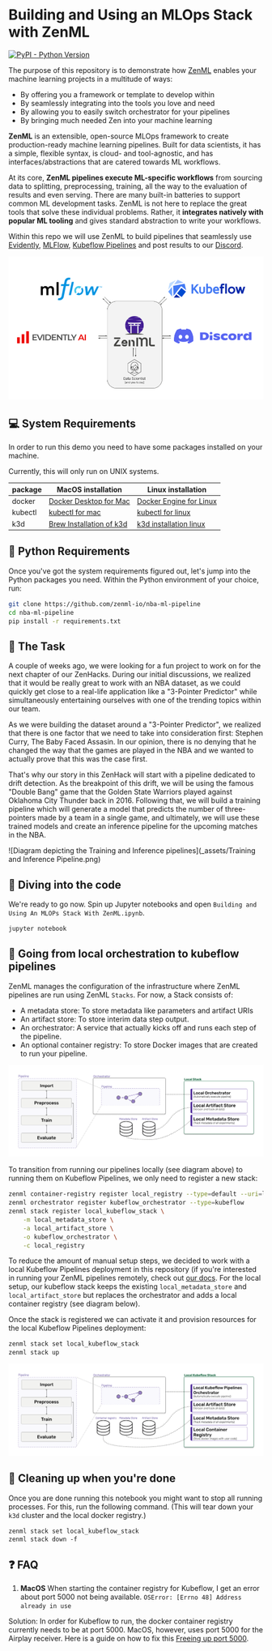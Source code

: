 # Building and Using an MLOps Stack with ZenML
[![PyPI - Python Version](https://img.shields.io/pypi/pyversions/zenml)](https://pypi.org/project/zenml/)

The purpose of this repository is to demonstrate how [ZenML](https://github.com/zenml-io/zenml) enables your machine 
learning projects in a multitude of ways:

* By offering you a framework or template to develop within
* By seamlessly integrating into the tools you love and need
* By allowing you to easily switch orchestrator for your pipelines
* By bringing much needed Zen into your machine learning

**ZenML** is an extensible, open-source MLOps framework to create production-ready machine learning pipelines. Built for
data scientists, it has a simple, flexible syntax, is cloud- and tool-agnostic, and has interfaces/abstractions that 
are catered towards ML workflows.

At its core, **ZenML pipelines execute ML-specific workflows** from sourcing data to splitting, preprocessing, training,
all the way to the evaluation of results and even serving. There are many built-in batteries to support common ML 
development tasks. ZenML is not here to replace the great tools that solve these individual problems. Rather, it 
**integrates natively with popular ML tooling** and gives standard abstraction to write your workflows.
 
Within this repo we will use ZenML to build pipelines that seamlessly use [Evidently](https://evidentlyai.com/),
[MLFlow](https://mlflow.org/), [Kubeflow Pipelines](https://www.kubeflow.org/) and post
results to our [Discord](https://discord.com/).

![](_assets/evidently+mlflow+discord+kubeflow.png)

## :computer: System Requirements

In order to run this demo you need to have some packages installed on your machine.

Currently, this will only run on UNIX systems.

| package  | MacOS installation                                                               | Linux installation                                                                 |
|----------|----------------------------------------------------------------------------------|------------------------------------------------------------------------------------|
| docker   | [Docker Desktop for Mac](https://docs.docker.com/desktop/mac/install/)           | [Docker Engine for Linux ](https://docs.docker.com/engine/install/ubuntu/)         |
| kubectl  | [kubectl for mac](https://kubernetes.io/docs/tasks/tools/install-kubectl-macos/) | [kubectl for linux](https://kubernetes.io/docs/tasks/tools/install-kubectl-linux/) |
| k3d      | [Brew Installation of k3d](https://formulae.brew.sh/formula/k3d)                 | [k3d installation linux](https://k3d.io/v5.2.2/)                                   |


## :snake: Python Requirements

Once you've got the system requirements figured out, let's jump into the Python packages you need. 
Within the Python environment of your choice, run:

```bash
git clone https://github.com/zenml-io/nba-ml-pipeline
cd nba-ml-pipeline
pip install -r requirements.txt
```

## :basketball: The Task

A couple of weeks ago, we were looking for a fun project to work on for the next chapter of our ZenHacks. During our 
initial discussions, we realized that it would be really great to work with an NBA dataset, as we could quickly get 
close to a real-life application like a "3-Pointer Predictor" while simultaneously entertaining ourselves with one 
of the trending topics within our team.

As we were building the dataset around a "3-Pointer Predictor", we realized that there is one factor that we need to
take into consideration first: Stephen Curry, The Baby Faced Assasin. In our opinion, there is no denying that he 
changed the way that the games are played in the NBA and we wanted to actually prove that this was the case first.

That's why our story in this ZenHack will start with a pipeline dedicated to drift detection. As the breakpoint of this 
drift, we will be using the famous "Double Bang" game that the Golden State Warriors played against Oklahoma City 
Thunder back in 2016. Following that, we will build a training pipeline which will generate a model that predicts 
the number of three-pointers made by a team in a single game, and ultimately, we will use these trained models and 
create an inference pipeline for the upcoming matches in the NBA.

![Diagram depicting the Training and Inference pipelines](_assets/Training and Inference Pipeline.png)

## :notebook: Diving into the code

We're ready to go now. Spin up Jupyter notebooks and open  `Building and Using An MLOPs Stack With ZenML.ipynb`.

```python
jupyter notebook
```

## :rocket: Going from local orchestration to kubeflow pipelines


ZenML manages the configuration of the infrastructure where ZenML pipelines are run using ZenML `Stacks`. For now, a Stack consists of:
- A metadata store: To store metadata like parameters and artifact URIs
- An artifact store: To store interim data step output.
- An orchestrator: A service that actually kicks off and runs each step of the pipeline.
- An optional container registry: To store Docker images that are created to run your pipeline.

![Local ZenML stack](_assets/localstack.png)

To transition from running our pipelines locally (see diagram above) to running them on Kubeflow Pipelines, we only need to register a new stack:


```bash
zenml container-registry register local_registry --type=default --uri=localhost:5000
zenml orchestrator register kubeflow_orchestrator --type=kubeflow
zenml stack register local_kubeflow_stack \
    -m local_metadata_store \
    -a local_artifact_store \
    -o kubeflow_orchestrator \
    -c local_registry
```

To reduce the amount of manual setup steps, we decided to work with a local Kubeflow Pipelines deployment in this repository (if you're interested in running your ZenML pipelines remotely, check out [our docs](https://docs.zenml.io/guides/functional-api/deploy-to-production#run-the-same-pipeline-on-kubeflow-pipelines-deployed-to-gcp).
For the local setup, our kubeflow stack keeps the existing `local_metadata_store` and `local_artifact_store` but replaces the orchestrator and adds a local container registry (see diagram below).

Once the stack is registered we can activate it and provision resources for the local Kubeflow Pipelines deployment:

```bash
zenml stack set local_kubeflow_stack
zenml stack up
```


![ZenML stack for running pipelines on a local Kubeflow Pipelines deployment](_assets/localstack-with-kubeflow-orchestrator.png)



## :checkered_flag: Cleaning up when you're done

Once you are done running this notebook you might want to stop all running processes. For this, run the following command.
(This will tear down your `k3d` cluster and the local docker registry.)


```shell
zenml stack set local_kubeflow_stack
zenml stack down -f
```

## :question: FAQ

1. __MacOS__ When starting the container registry for Kubeflow, I get an error about port 5000 not being available.
`OSError: [Errno 48] Address already in use`

Solution: In order for Kubeflow to run, the docker container registry currently needs to be at port 5000. MacOS, however, uses 
port 5000 for the Airplay receiver. Here is a guide on how to fix this [Freeing up port 5000](https://12ft.io/proxy?q=https%3A%2F%2Fanandtripathi5.medium.com%2Fport-5000-already-in-use-macos-monterey-issue-d86b02edd36c).
